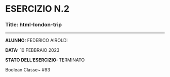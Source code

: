 # ESERCIZIO N.2

### Title: html-london-trip
---
**ALUNNO:** FEDERICO AIROLDI

**DATA:** 10 FEBBRAIO 2023

**STATO DELL'ESERCIZIO:** TERMINATO

Boolean Classe~ #93
